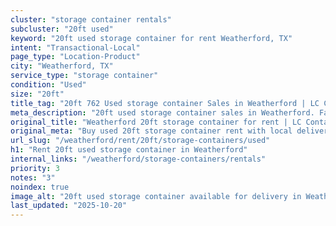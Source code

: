 ```yaml
---
cluster: "storage container rentals"
subcluster: "20ft used"
keyword: "20ft used storage container for rent Weatherford, TX"
intent: "Transactional-Local"
page_type: "Location-Product"
city: "Weatherford, TX"
service_type: "storage container"
condition: "Used"
size: "20ft"
title_tag: "20ft 762 Used storage container Sales in Weatherford | LC Container"
meta_description: "20ft used storage container sales in Weatherford. Fast delivery, competitive pricing. Serving storage containers area. Quote ID: NP8. Call (214) 524-4168 for your free quote today."
original_title: "Weatherford 20ft storage container for rent | LC Container"
original_meta: "Buy used 20ft storage container rent with local delivery in Weatherford, TX. LC Container — local Since 2003. Request a fast quote today."
url_slug: "/weatherford/rent/20ft/storage-containers/used"
h1: "Rent 20ft used storage container in Weatherford"
internal_links: "/weatherford/storage-containers/rentals"
priority: 3
notes: "3"
noindex: true
image_alt: "20ft used storage container available for delivery in Weatherford"
last_updated: "2025-10-20"
---
```


<!-- TODO: Add unique city/inventory copy, images, and internal links here. -->
